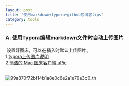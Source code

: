 ```yaml
---
layout: post
title: "使用markdown+typora+github写博客tips"
category: tools
---
```


### A. 使用Typora编辑markdown文件时自动上传图片

​     设置好图床，可以在插入时默认上传图片。   
 	1.[typora上传图片说明](https://support.typora.io/Upload-Image/)  
 	2.[简洁的 Mac 图床客户端 uPic](https://blog.svend.cc/upic/)  
​     

![99a870f72bf14b1a8e0c6e2a1e79a3c0_th](https://cdn.jsdelivr.net/gh/holiday-toby/imageBed@master/uPic/99a870f72bf14b1a8e0c6e2a1e79a3c0_th.jpg)